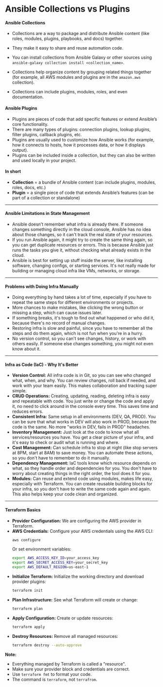 # Ansible Collections vs Plugins

#### **Ansible Collections**

- Collections are a way to package and distribute Ansible content (like roles, modules, plugins, playbooks, and docs) together.

- They make it easy to share and reuse automation code.

- You can install collections from Ansible Galaxy or other sources using `ansible-galaxy collection install <collection_name>`.
- Collections help organize content by grouping related things together (for example, all AWS modules and plugins are in the `amazon.aws` collection).
- Collections can include plugins, modules, roles, and even documentation.

#### **Ansible Plugins**
- Plugins are pieces of code that add specific features or extend Ansible’s core functionality.
- There are many types of plugins: connection plugins, lookup plugins, filter plugins, callback plugins, etc.
- Plugins are usually used to customize how Ansible works (for example, how it connects to hosts, how it processes data, or how it displays output).
- Plugins can be included inside a collection, but they can also be written and used locally in your project.

#### **In short**
- **Collection** = a bundle of Ansible content (can include plugins, modules, roles, docs, etc.)
- **Plugin** = a single piece of code that extends Ansible’s features (can be part of a collection or standalone)

----

#### **Ansible Limitations in State Management**
- Ansible doesn't remember what infra is already there. If someone changes something directly in the cloud console, Ansible has no idea about those changes, so it can't track the real state of your resources.
- If you run Ansible again, it might try to create the same thing again, so you can get duplicate resources or errors. This is because Ansible just runs the tasks you give it, without checking what already exists in the cloud.
- Ansible is best for setting up stuff inside the server, like installing software, changing configs, or starting services. It's not really made for building or managing cloud infra like VMs, networks, or storage.

----

#### **Problems with Doing Infra Manually**
- Doing everything by hand takes a lot of time, especially if you have to repeat the same steps for different environments or projects.
- More chances to make mistakes, like clicking the wrong button or missing a step, which can cause issues later.
- If something breaks, it's tough to find out what happened or who did it, because there's no record of manual changes.
- Restoring infra is slow and painful, since you have to remember all the steps and do them again, which is not fun when you're in a hurry.
- No version control, so you can't see changes, history, or work with others easily. If someone else changes something, you might not even know about it.

----

#### **Infra as Code (IaC) - Why It's Better**
- **Version Control:** All infra code is in Git, so you can see who changed what, when, and why. You can review changes, roll back if needed, and work with your team easily. This makes collaboration and tracking super simple.
- **CRUD Operations:** Creating, updating, reading, deleting infra is easy and repeatable with code. You just write or change the code and apply it, no need to click around in the console every time. This saves time and reduces errors.
- **Consistent Infra:** Same setup in all environments (DEV, QA, PROD). You can be sure that what works in DEV will also work in PROD, because the code is the same. No more "works in DEV, fails in PROD" headaches.
- **Inventory Management:** Just look at the code to know what all services/resources you have. You get a clear picture of your infra, and it's easy to check or audit what is running and where.
- **Cost Management:** Can schedule infra to stop at night (like stop servers at 8PM, start at 8AM) to save money. You can automate these actions, so you don't have to remember to do it manually.
- **Dependency Management:** IaC tools know which resource depends on what, so they handle order and dependencies for you. You don't have to worry about creating things in the right order, the tool does it for you.
- **Modules:** Can reuse and extend code using modules, makes life easy, especially with Terraform. You can create reusable building blocks for your infra, so you don't have to write the same code again and again. This also helps keep your code clean and organized.

----

#### **Terraform Basics**
- **Provider Configuration:** We are configuring the AWS provider in Terraform.
- **AWS Credentials:** Configure your AWS credentials using the AWS CLI:
  ```sh
  aws configure
  ```
  Or set environment variables:
  ```sh
  export AWS_ACCESS_KEY_ID=your_access_key
  export AWS_SECRET_ACCESS_KEY=your_secret_key
  export AWS_DEFAULT_REGION=us-east-1
  ```
- **Initialize Terraform:** Initialize the working directory and download provider plugins:
  ```sh
  terraform init
  ```
- **Plan Infrastructure:** See what Terraform will create or change:
  ```sh
  terraform plan
  ```
- **Apply Configuration:** Create or update resources:
  ```sh
  terraform apply
  ```
- **Destroy Resources:** Remove all managed resources:
  ```sh
  terraform destroy --auto-approve
  ```

**Note:**
- Everything managed by Terraform is called a "resource".
- Make sure your provider block and credentials are correct.
- Use `terraform fmt` to format your code.
- The command is `terraform`, not `terrafrom`.




